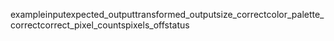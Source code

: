 exampleinputexpected_outputtransformed_outputsize_correctcolor_palette_correctcorrect_pixel_countspixels_offstatus